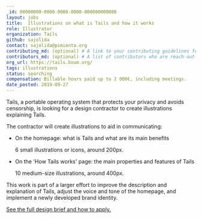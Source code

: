 ```yaml
---
_id: 00000000-0000-0000-0000-000000000000
layout: jobs
title:  Illustrations on what is Tails and how it works 
role: Illustrator
organization: Tails
github: sajolida
contact: sajolida@pimienta.org
contributing_md: (optional) # A link to your contributing guidelines for newcomers
contributors_md: (optional) # A list of contributors who are reach-out-able.
org_url: https://tails.boum.org/
tags: illustrations
status: searching
compensation: Billable hours paid up to 2 000€, including meetings.
date_posted: 2019-09-27
---
```


Tails, a portable operating system that protects your privacy and avoids
censorship, is looking for a design contractor to create illustrations
explaining Tails.

The contractor will create illustrations to aid in communicating:

- On the homepage: what is Tails and what are its main benefits

  6 small illustrations or icons, around 200px.

- On the 'How Tails works' page: the main properties and features of
  Tails

  10 medium-size illustrations, around 400px.

This work is part of a larger effort to improve the description and
explanation of Tails, adjust the voice and tone of the homepage, and
implement a newly developed brand identity.

[See the full design brief and how to apply.](https://tails.boum.org/jobs/illustrations_how_tails_work/)
